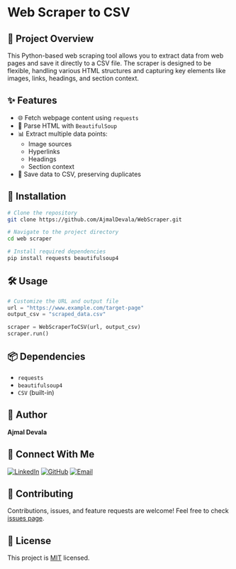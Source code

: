 # Web Scraper to CSV

## 📌 Project Overview

This Python-based web scraping tool allows you to extract data from web pages and save it directly to a CSV file. The scraper is designed to be flexible, handling various HTML structures and capturing key elements like images, links, headings, and section context.

## ✨ Features

- 🌐 Fetch webpage content using `requests`
- 🍲 Parse HTML with `BeautifulSoup`
- 📊 Extract multiple data points:
  - Image sources
  - Hyperlinks
  - Headings
  - Section context
- 💾 Save data to CSV, preserving duplicates

## 🚀 Installation

```bash
# Clone the repository
git clone https://github.com/AjmalDevala/WebScraper.git

# Navigate to the project directory
cd web scraper

# Install required dependencies
pip install requests beautifulsoup4
```

## 🛠 Usage

```python
# Customize the URL and output file
url = "https://www.example.com/target-page"
output_csv = "scraped_data.csv"

scraper = WebScraperToCSV(url, output_csv)
scraper.run()
```

## 📦 Dependencies

- `requests`
- `beautifulsoup4`
- `CSV` (built-in)

## 👤 Author

**Ajmal Devala**

## 🔗 Connect With Me
[![LinkedIn](https://img.shields.io/badge/LinkedIn-blue?style=for-the-badge&logo=linkedin&logoColor=white)](https://www.linkedin.com/in/ajmal-devala/)
[![GitHub](https://img.shields.io/badge/GitHub-black?style=for-the-badge&logo=github&logoColor=white)](https://github.com/AjmalDevala)
[![Email](https://img.shields.io/badge/Email-D14836?style=for-the-badge&logo=gmail&logoColor=white)](mailto:ajmaldevala@gmail.com)

## 🤝 Contributing

Contributions, issues, and feature requests are welcome! Feel free to check [issues page](https://github.com/YourUsername/WebScraperToCSV/issues).

## 📝 License

This project is [MIT](LICENSE) licensed.

